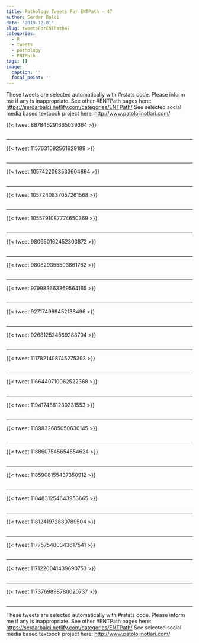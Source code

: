```yaml
---
title: Pathology Tweets For ENTPath - 47
author: Serdar Balci
date: '2019-12-01'
slug: tweetsForENTPath47
categories:
  - R
  - tweets
  - pathology
  - ENTPath
tags: []
image:
  caption: ''
  focal_point: ''
---
```



These tweets are selected automatically with #rstats code. Please inform me if any is inappropriate.
See other #ENTPath pages here: https://serdarbalci.netlify.com/categories/ENTPath/ 
See selected social media based textbook project here: http://www.patolojinotlari.com/

{{< tweet 887846291665039364 >}}
<br>
<br>
<hr>
{{< tweet 1157631092561629189 >}}
<br>
<br>
<hr>
{{< tweet 1057422063533604864 >}}
<br>
<br>
<hr>
{{< tweet 1057240837057261568 >}}
<br>
<br>
<hr>
{{< tweet 1055791087774650369 >}}
<br>
<br>
<hr>
{{< tweet 980950162452303872 >}}
<br>
<br>
<hr>
{{< tweet 980829355503861762 >}}
<br>
<br>
<hr>
{{< tweet 979983663369564165 >}}
<br>
<br>
<hr>
{{< tweet 927174969452138496 >}}
<br>
<br>
<hr>
{{< tweet 926812524569288704 >}}
<br>
<br>
<hr>
{{< tweet 1117821408745275393 >}}
<br>
<br>
<hr>
{{< tweet 1166440710062522368 >}}
<br>
<br>
<hr>
{{< tweet 1194174861230231553 >}}
<br>
<br>
<hr>
{{< tweet 1189832685050630145 >}}
<br>
<br>
<hr>
{{< tweet 1188607545654554624 >}}
<br>
<br>
<hr>
{{< tweet 1185908155437350912 >}}
<br>
<br>
<hr>
{{< tweet 1184831254643953665 >}}
<br>
<br>
<hr>
{{< tweet 1181241972880789504 >}}
<br>
<br>
<hr>
{{< tweet 1177575480343617541 >}}
<br>
<br>
<hr>
{{< tweet 1171220041439690753 >}}
<br>
<br>
<hr>
{{< tweet 1173769898780020737 >}}
<br>
<br>
<hr>


These tweets are selected automatically with #rstats code. Please inform me if any is inappropriate.
See other #ENTPath pages here: https://serdarbalci.netlify.com/categories/ENTPath/ 
See selected social media based textbook project here: http://www.patolojinotlari.com/
